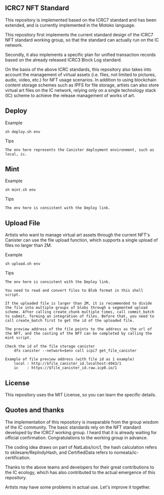 ## ICRC7 NFT Standard
    
This repository is implemented based on the ICRC7 standard and has been extended, and is currently implemented in the Motoko language. 

This repository first implements the current standard design of the ICRC7 NFT standard working group, so that the standard can actually run on the IC network. 

Secondly, it also implements a specific plan for unified transaction records based on the already released ICRC3 Block Log standard. 

On the basis of the above ICRC standards, this repository also takes into account the management of virtual assets (i.e. files, not limited to pictures, audio, video, etc.) for NFT usage scenarios. In addition to using blockchain content storage schemes such as IPFS for file storage, artists can also store virtual art files on the IC network, relying only on a single technology stack (IC) scheme to achieve the release management of works of art.

## Deploy

Example

    sh deploy.sh env

Tips

    The env here represents the Canister deployment environment, such as local, ic.
        
## Mint

Example

    sh mint.sh env

Tips

    The env here is consistent with the Deploy link.

## Upload File

Artists who want to manage virtual art assets through the current NFT's Canister can use the file upload function, which supports a single upload of files no larger than 2M.

Example
    
    sh upload.sh env

Tips

    The env here is consistent with the Deploy link.

    You need to read and convert files to Blob format in this shell script.

    If the uploaded file is larger than 2M, it is recommended to divide the file into multiple groups of blobs through a segmented upload scheme. After calling create_chunk multiple times, call commit_batch to submit, forming an integration of files. Before that, you need to call create_batch first to get the id of the uploaded file.

    The preview address of the file points to the address as the url of the NFT, and the casting of the NFT can be completed by calling the mint script.

    Check the id of the file storage canister
        dfx canister --network=$env call icpi7 get_file_canister

    Example of file preview address (with file id as 1 example)
        local : http://$file_canister_id.localhost:4943/1
        ic    : https://$file_canister_id.raw.icp0.io/1


## License

This repository uses the MIT License, so you can learn the specific details.

## Quotes and thanks

The implementation of this repository is inseparable from the group wisdom of the IC community. The basic standards rely on the NFT standard developed by the ICRC7 working group. I heard that it is already waiting for official confirmation. Congratulations to the working group in advance.

The coding idea draws on part of NatLabs/icrc1, the hash calculation refers to skilesare/RepIndyHash, and CertifiedData refers to nomeata/ic-certification.

Thanks to the above teams and developers for their great contributions to the IC ecology, which has also contributed to the actual emergence of this repository.

Artists may have some problems in actual use. Let's improve it together.
